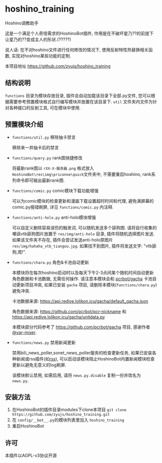 # hoshino_training  

Hoshino调教助手

这是一个满足个人奇怪需求的HoshinoBot插件, 作用是在不破坏星乃??的前提下让星乃的??变成主人的形状.(?????)

说人话: 在不对hoshino文件进行任何修改的情况下, 使用反射特性热替换相关函数, 实现对hoshino某些功能的定制.

本项目地址 https://github.com/zyujs/hoshino_training

## 结构说明

`functions` 目录为模块存放目录, 插件会自动加载该目录下全部.py文件, 您可以根据需要参考预置模块格式自行编写模块并放置在该目录下. `util` 文件夹内文件为针对各种接口的反射工具, 可在模块中使用.

## 预置模块介绍

- `functions/util.py` 移除抽卡禁言

  移除来一井抽卡后的禁言

- `functions/query.py` rank图快捷修改

  将最新rank图以 `rXX-X-服务器.png` 格式放入 `HoshinoBot\res\img\priconne\quick`文件夹中, 不需要重启hoshino, rank系列命令即可输出最新rank图.

- `functions/comic.py` comic模块下载功能增强

  可以为comic模块的检查更新和漫画下载设置超时时间和代理, 避免满屏幕的comic.py报错刷屏, 详见 `functions/comic.py` 内注释.

- `functions/anti-holo.py` anti-holo模块增强

  可以自定义删除容易误伤的触发词, 可以随机发送多个舔狗图.
  请将自行收集的嘲讽vtb舔狗图片放置于 `res/img/anti-holo` 目录, 插件将随机选择图片发送. 如果该文件夹不存在, 插件会尝试发送anti-holo原图片 `res/img/hahaha_vtb_tiangou.jpg`. 如果找不到图片, 插件将发送文字: "vtb舔狗,爬!".

- `functions/chara.py` 角色&卡池自动更新

  本模块将在每次hoshino启动时以及每天下午2-3点间某个随机时间自动更新角色数据和卡池数据, 无需任何操作. 请注意本模块会和 [pcrbot/gacha](https://github.com/pcrbot/gacha) 卡池自动更新项目冲突, 如果已安装 `gacha` 项目, 请删除本模块(`functions/chara.py`)避免冲突.

  卡池数据来源: <https://api.redive.lolikon.icu/gacha/default_gacha.json>

  角色数据来源: <https://github.com/pcrbot/pcr-nickname> 和 <https://api.redive.lolikon.icu/gacha/unitdata.py>

  本模块部分代码参考了 <https://github.com/pcrbot/gacha> 项目, 感谢作者 [@var-mixer](https://github.com/var-mixer).

- `functions/news.py` 禁用新闻更新

  禁用bili_news_poller,sonet_news_poller服务的检查更新任务, 如果已安装各种新闻或rss插件(如[rss](https://github.com/zyujs/rss)), 可以启动该模块阻止HoshinoBot内置新闻模块检查更新以避免无意义的log刷屏.

  该模块默认禁用, 如需启用, 请将 `news.py.disable` 复制一份并改名为 `news.py`.

## 安装方法

1. 在HoshinoBot的插件目录modules下clone本项目 `git clone https://github.com/zyujs/hoshino_training.git`
1. 在 `config/__bot__.py`的模块列表里加入 `hoshino_training`
1. 重启HoshinoBot

## 许可

本插件以AGPL-v3协议开源
